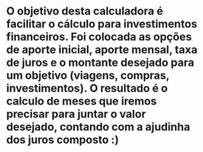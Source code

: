 # O objetivo desta calculadora é facilitar o cálculo para investimentos financeiros. Foi colocada as opções de aporte inicial, aporte mensal, taxa de juros e o montante desejado para um objetivo (viagens, compras, investimentos). O resultado é o calculo de meses que iremos precisar para juntar o valor desejado, contando com a ajudinha dos juros composto :)